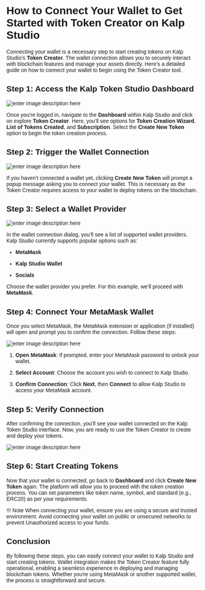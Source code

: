 <style> body {  font-family: "Source Sans 3", sans-serif!important; }</style>
<link href="https://fonts.googleapis.com/css2?family=Source+Sans+3:ital,wght@0,200..900;1,200..900&display=swap" rel="stylesheet">    <link rel="stylesheet" href="https://fonts.googleapis.com/icon?family=Material+Icons">

# How to Connect Your Wallet to Get Started with Token Creator on Kalp Studio

Connecting your wallet is a necessary step to start creating tokens on Kalp Studio’s **Token Creator**. The wallet connection allows you to securely interact with blockchain features and manage your assets directly. Here’s a detailed guide on how to connect your wallet to begin using the Token Creator tool.

## Step 1: Access the Kalp Token Studio Dashboard

![enter image description here](https://docs-images-kalp-studio.s3.ap-south-1.amazonaws.com/Token+creator/6.png)

Once you’re logged in, navigate to the **Dashboard** within Kalp Studio and click on  explore **Token Creator**. Here, you’ll see options for **Token Creation Wizard**, **List of Tokens Created**, and **Subscription**. Select the **Create New Token** option to begin the token creation process.

## Step 2: Trigger the Wallet Connection

![enter image description here](https://docs-images-kalp-studio.s3.ap-south-1.amazonaws.com/Token+creator/8.png)

If you haven’t connected a wallet yet, clicking **Create New Token** will prompt a popup message asking you to connect your wallet. This is necessary as the Token Creator requires access to your wallet to deploy tokens on the blockchain.

## Step 3: Select a Wallet Provider

![enter image description here](https://docs-images-kalp-studio.s3.ap-south-1.amazonaws.com/Token+creator/12.png)

In the wallet connection dialog, you’ll see a list of supported wallet providers. Kalp Studio currently supports popular options such as:

-  **MetaMask**

-  **Kalp Studio Wallet**

-  **Socials**

Choose the wallet provider you prefer. For this example, we’ll proceed with **MetaMask**.

## Step 4: Connect Your MetaMask Wallet

Once you select MetaMask, the MetaMask extension or application (if installed) will open and prompt you to confirm the connection. Follow these steps:

![enter image description here](https://docs-images-kalp-studio.s3.ap-south-1.amazonaws.com/Token+creator/20.png)


1.  **Open MetaMask**: If prompted, enter your MetaMask password to unlock your wallet.

2.  **Select Account**: Choose the account you wish to connect to Kalp Studio.

3.  **Confirm Connection**: Click **Next**, then **Connect** to allow Kalp Studio to access your MetaMask account.  

## Step 5: Verify Connection

After confirming the connection, you’ll see your wallet connected on the Kalp Token Studio interface. Now, you are ready to use the Token Creator to create and deploy your tokens.

![enter image description here](https://docs-images-kalp-studio.s3.ap-south-1.amazonaws.com/Token+creator/17.png)

## Step 6: Start Creating Tokens

Now that your wallet is connected, go back to **Dashboard** and click **Create New Token** again. The platform will allow you to proceed with the token creation process. You can set parameters like token name, symbol, and standard (e.g., ERC20) as per your requirements.
  

!!! Note
    When connecting your wallet, ensure you are using a secure and trusted environment. 
    Avoid connecting your wallet on public or unsecured networks to prevent 
    Unauthorized access to your funds.
  

## Conclusion

By following these steps, you can easily connect your wallet to Kalp Studio and start creating tokens. Wallet integration makes the Token Creator feature fully operational, enabling a seamless experience in deploying and managing blockchain tokens. Whether you're using MetaMask or another supported wallet, the process is straightforward and secure.